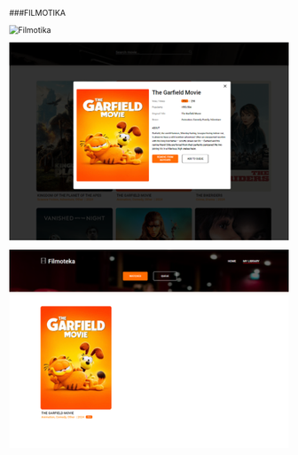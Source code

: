 ###FILMOTIKA

![Filmotika](./src/images/filmotika.png)

![Modal](./src/images/modal.png)

![library](./src/images/library.png)

